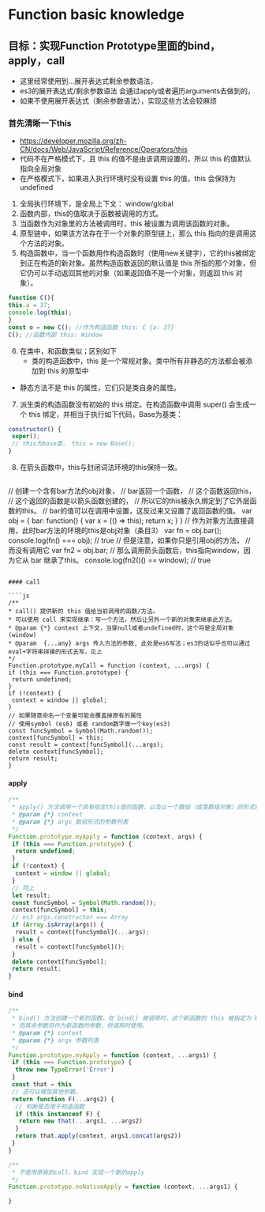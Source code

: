 # Function basic knowledge

## 目标：实现Function Prototype里面的bind，apply，call

* 这里经常使用到...展开表达式剩余参数语法，
* es3的展开表达式/剩余参数语法 会通过apply或者遍历arguments去做到的，
* 如果不使用展开表达式（剩余参数语法），实现这些方法会较麻烦

### 首先清晰一下this

* <https://developer.mozilla.org/zh-CN/docs/Web/JavaScript/Reference/Operators/this>
* 代码不在严格模式下，且 this 的值不是由该调用设置的，所以 this 的值默认指向全局对象
* 在严格模式下，如果进入执行环境时没有设置 this 的值，this 会保持为 undefined

 1. 全局执行环境下，是全局上下文： window/global
 2. 函数内部，this的值取决于函数被调用的方式。
 3. 当函数作为对象里的方法被调用时，this 被设置为调用该函数的对象。
 4. 原型链中，如果该方法存在于一个对象的原型链上，那么 this 指向的是调用这个方法的对象。
 5. 构造函数中，当一个函数用作构造函数时（使用new关键字），它的this被绑定到正在构造的新对象。虽然构造函数返回的默认值是 this 所指的那个对象，但它仍可以手动返回其他的对象（如果返回值不是一个对象，则返回 this 对象）。

 ````js
 function C(){
 this.a = 37;
 console.log(this);
 }
 const o = new C(); //作为构造函数 this: C {a: 37}
 C(); //函数内部 this: Window
 ````

 6. 在类中，和函数类似；区别如下
    * 类的构造函数中，this 是一个常规对象。类中所有非静态的方法都会被添加到 this 的原型中

* 静态方法不是 this 的属性，它们只是类自身的属性。

 7. 派生类的构造函数没有初始的 this 绑定。在构造函数中调用 super() 会生成一个 this 绑定，并相当于执行如下代码，Base为基类：

 ````js
 constructor() {
  super();
  // this为base类， this = new Base();
 }
 ````

 8. 在箭头函数中，this与封闭词法环境的this保持一致。

    ````js

 // 创建一个含有bar方法的obj对象，
 // bar返回一个函数，
 // 这个函数返回this，
 // 这个返回的函数是以箭头函数创建的，
 // 所以它的this被永久绑定到了它外层函数的this。
 // bar的值可以在调用中设置，这反过来又设置了返回函数的值。
 var obj = {
    bar: function() {
   var x = (() => this);
   return x;
  }
   }
 // 作为对象方法直接调用，此时bar方法的环境的this是obj对象（条目3）
 var fn = obj.bar();
 console.log(fn() === obj); // true
 // 但是注意，如果你只是引用obj的方法，
 // 而没有调用它
 var fn2 = obj.bar;
 // 那么调用箭头函数后，this指向window，因为它从 bar 继承了this。
 console.log(fn2()() == window); // true

 ````

#### call

````js
/**
 * call() 提供新的 this 值给当前调用的函数/方法。
 * 可以使用 call 来实现继承：写一个方法，然后让另外一个新的对象来继承此方法。
 * @param {*} context 上下文，当穿null或者undefined时，这个将是全局对象(window)
 * @param  {...any} args 传入方法的参数, 此处是es6写法；es3的话似乎也可以通过eval+字符串拼接的形式去写，见上
 */
Function.prototype.myCall = function (context, ...args) {
 if (this === Function.prototype) {
  return undefined;
 }
 if (!context) {
  context = window || global;
 }
 // 如果随意命名一个变量可能会覆盖掉原有的属性
 // 使用symbol (es6) 或者 random数字做一个key(es3)
 const funcSymbol = Symbol(Math.random());
 context[funcSymbol] = this;
 const result = context[funcSymbol](...args);
 delete context[funcSymbol];
 return result;
}
````

#### apply

````js
/**
 * apply() 方法调用一个具有给定this值的函数，以及以一个数组（或类数组对象）的形式提供的参数。
 * @param {*} context 
 * @param {*} args 数组形式的参数列表
 */
Function.prototype.myApply = function (context, args) {
 if (this === Function.prototype) {
  return undefined;
 }
 if (!context) {
  context = window || global;
 }
 // 同上
 let result;
 const funcSymbol = Symbol(Math.random());
 context[funcSymbol] = this;
 // es3 args.constructor === Array
 if (Array.isArray(args)) {
  result = context[funcSymbol](...args);
 } else {
  result = context[funcSymbol]();
 }
 delete context[funcSymbol];
 return result;
}
````

#### bind

````js
/**
 * bind() 方法创建一个新的函数，在 bind() 被调用时，这个新函数的 this 被指定为 bind() 的第一个参数，
 * 而其余参数将作为新函数的参数，供调用时使用。
 * @param {*} context 
 * @param {*} args 参数列表
 */
Function.prototype.myApply = function (context, ...args1) {
 if (this === Function.prototype) {
  throw new TypeError('Error')
 }
 const that = this
 // 还可以增加其他参数。
 return function F(...args2) {
  // 判断是否用于构造函数
  if (this instanceof F) {
   return new that(...args1, ...args2)
  }
  return that.apply(context, args1.concat(args2))
 }
}

/**
 * 不使用原有的call、bind 实现一个新的apply
 */
Function.prototype.noNativeApply = function (context, ...args1) {

}
````
